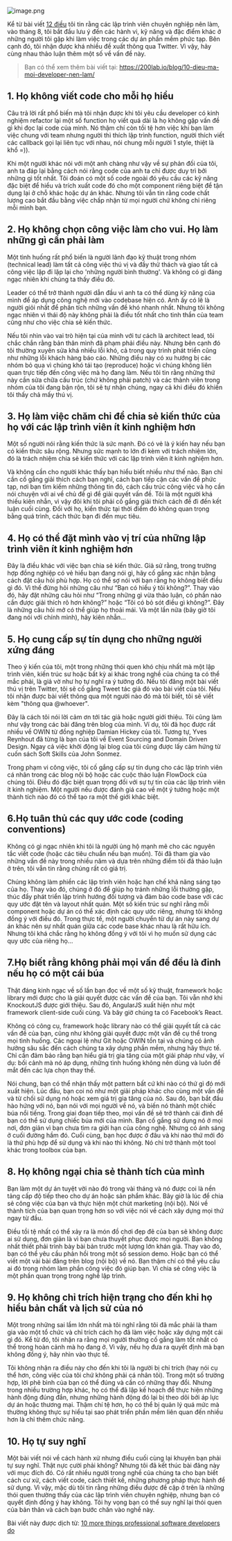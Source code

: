 ![image.png](https://images.viblo.asia/555e145b-1659-4759-9907-15ea74a56af5.png)

Kể từ bài viết [12 điều](https://www.continuousimprover.com/2015/08/12-things-professional-software.html) tôi tin rằng các lập trình viên chuyên nghiệp nên làm, vào tháng 8, tôi bắt đầu lưu ý đến các hành vi, kỹ năng và đặc điểm khác ở những người tôi gặp khi làm việc trong các dự án phần mềm phức tạp. Bên cạnh đó, tôi nhận được khá nhiều đề xuất thông qua Twitter. Vì vậy, hãy cùng nhau thảo luận thêm một số về vấn đề này.

> Bạn có thể xem thêm bài viết tại: https://200lab.io/blog/10-dieu-ma-moi-developer-nen-lam/

## 1. Họ không viết code cho mỗi họ hiểu

Câu trả lời rất phổ biến mà tôi nhận được khi tôi yêu cầu developer có kinh nghiệm refactor lại một số function họ viết quá dài là họ không gặp vấn đề gì khi đọc lại code của mình. Nó thậm chí còn tồi tệ hơn việc khi bạn làm việc chung với team nhưng người thì thích lập trình function, người thích viết các callback gọi lại liên tục với nhau, nói chung mỗi người 1 style, thiệt là khổ =)).

Khi một người khác nói với một anh chàng như vậy về sự phản đối của tôi, anh ta đáp lại bằng cách nói rằng code của anh ta chỉ được duy trì bởi những gì tốt nhất. Tôi đoán có một số code ngoài đó yêu cầu các kỹ năng đặc biệt để hiểu và trích xuất code đó cho một component riêng biệt để tận dụng lại ở chỗ khác hoặc dự án khác. Nhưng tôi vẫn tin rằng code chất lượng cao bắt đầu bằng việc chấp nhận từ mọi người chứ không chỉ riêng mỗi mình bạn.

## 2. Họ không chọn công việc làm cho vui. Họ làm những gì cần phải làm

Một tình huống rất phổ biến là người lãnh đạo kỹ thuật trong nhóm (technical lead) làm tất cả công việc thú vị và đầy thử thách và giao tất cả công việc lặp đi lặp lại cho 'những người bình thường'. Và không có gì đáng ngạc nhiên khi chúng ta thấy điều đó.

Leader có thể trở thành người dẫn đầu vì anh ta có thể dùng kỹ năng của mình để áp dụng công nghệ mới vào codebase hiện có. Anh ấy có lẽ là người giỏi nhất để phân tích những vấn đề khó nhanh nhất. Nhưng tôi không ngạc nhiên vì thái độ này không phải là điều tốt nhất cho tinh thần của team cũng như cho việc chia sẻ kiến ​​thức.

Nếu tôi nhìn vào vai trò hiện tại của mình với tư cách là architect lead, tôi chắc chắn rằng bản thân mình đã phạm phải điều này. Nhưng bên cạnh đó tôi thường xuyên sửa khá nhiều lỗi khó, cả trong quy trình phát triển cũng như những lỗi khách hàng báo cáo. Những điều này có xu hướng bị các nhóm bỏ qua vì chúng khó tái tạo (reproduce) hoặc vì chúng không liên quan trực tiếp đến công việc mà họ đang làm. Nếu tôi tin rằng những thứ này cần sửa chữa cấu trúc (chứ không phải patch) và các thành viên trong nhóm của tôi đang bận rộn, tôi sẽ tự nhận chúng, ngay cả khi điều đó khiến tôi thấy chả mấy thú vị.

## 3. Họ làm việc chăm chỉ để chia sẻ kiến thức của họ với các lập trình viên ít kinh nghiệm hơn

Một số người nói rằng kiến thức là sức mạnh. Đó có vẻ là ý kiến hay nếu bạn có kiến thức sâu rộng. Nhưng sức mạnh to lớn đi kèm với trách nhiệm lớn, đó là trách nhiệm chia sẻ kiến thức với các lập trình viên ít kinh nghiệm hơn.

Và không cần cho người khác thấy bạn hiểu biết nhiều như thế nào. Bạn chỉ cần cố gắng giải thích cách bạn nghĩ, cách bạn tiếp cận các vấn đề phức tạp, nơi bạn tìm kiếm những thông tin đó, cách cấu trúc công việc và họ cần nói chuyện với ai về chủ đề gì để giải quyết vấn đề. Tôi là một người khá thiếu kiên nhẫn, vì vậy đôi khi tôi phải cố gắng giải thích cách để đi đến kết luận cuối cùng. Đối với họ, kiến thức tại thời điểm đó không quan trọng bằng quá trình, cách thức bạn đi đến mục tiêu.

## 4. Họ có thể đặt mình vào vị trí của những lập trình viên ít kinh nghiệm hơn

Đây là điều khác với việc bạn chia sẻ kiến thức. Giả sử rằng, trong trường hợp đồng nghiệp có vẻ hiểu bạn đang nói gì, hãy cố gắng xác nhận bằng cách đặt câu hỏi phù hợp. Họ có thể sợ nói với bạn rằng họ không biết điều gì đó. Vì thế đừng hỏi những câu như “Bạn có hiểu ý tôi không?”. Thay vào đó, hãy đặt những câu hỏi như “Trong những gì vừa thảo luận, có phần nào cần được giải thích rõ hơn không?” hoặc “Tôi có bỏ sót điều gì không?”. Đây là những câu hỏi mở có thể giúp họ thoải mái. Và một lần nữa (bây giờ tôi đang nói với chính mình), hãy kiên nhẫn…

## 5. Họ cung cấp sự tín dụng cho những người xứng đáng

Theo ý kiến ​​của tôi, một trong những thói quen khó chịu nhất mà một lập trình viên, kiến ​​trúc sư hoặc bất kỳ ai khác trong nghề của chúng ta có thể mắc phải, là giả vờ như họ tự nghĩ ra ý tưởng đó. Nếu tôi đăng một bài viết thú vị trên Twitter, tôi sẽ cố gắng Tweet tác giả đó vào bài viết của tôi. Nếu tôi nhận được bài viết thông qua một người nào đó mà tôi biết, tôi sẽ viết kèm "thông qua @whoever".

Đây là cách tôi nói lời cảm ơn tới tác giả hoặc người giới thiệu. Tôi cũng làm như vậy trong các bài đăng trên blog của mình. Ví dụ, tôi đã học được rất nhiều về OWIN từ đồng nghiệp Damian Hickey của tôi. Tương tự, Yves Reynhout đã từng là bạn của tôi về Event Sourcing and Domain Driven Design. Ngay cả việc khởi động lại blog của tôi cũng được lấy cảm hứng từ cuốn sách Soft Skills của John Sonmez.

Trong phạm vi công việc, tôi cố gắng cấp sự tín dụng cho các lập trình viên cá nhân trong các blog nội bộ hoặc các cuộc thảo luận FlowDock của chúng tôi. Điều đó đặc biệt quan trọng đối với sự tự tin của các lập trình viên ít kinh nghiệm. Một người nếu được đánh giá cao về một ý tưởng hoặc một thành tích nào đó có thể tạo ra một thế giới khác biệt.

## 6.Họ tuân thủ các quy ước code (coding conventions)

Không có gì ngạc nhiên khi tôi là người ủng hộ mạnh mẽ cho các nguyên tắc viết code (hoặc các tiêu chuẩn nếu bạn muốn). Tôi đã tham gia vào những vấn đề này trong nhiều năm và dựa trên những điểm tôi đã thảo luận ở trên, tôi vẫn tin rằng chúng rất có giá trị.

Chúng không làm phiền các lập trình viên hoặc hạn chế khả năng sáng tạo của họ. Thay vào đó, chúng ở đó để giúp họ tránh những lỗi thường gặp, thúc đẩy phát triển lập trình hướng đối tượng và đảm bảo code base với các quy ước đặt tên và layout nhất quán. Một số kiến trúc sư nghĩ rằng mỗi component hoặc dự án có thể xác định các quy ước riêng, nhưng tôi không đồng ý với điều đó. Trong thực tế, một người chuyển từ dự án này sang dự án khác nên sự nhất quán giữa các code base khác nhau là rất hữu ích. Nhưng tôi khá chắc rằng họ không đồng ý với tôi vì họ muốn sử dụng các quy ước của riêng họ…

## 7.Họ biết rằng không phải mọi vấn đề đều là đinh nếu họ có một cái búa

Thật đáng kinh ngạc về số lần bạn đọc về một số kỹ thuật, framework hoặc library mới được cho là giải quyết được các vấn đề của bạn. Tôi vẫn nhớ khi KnockoutJS được giới thiệu. Sau đó, AngularJS xuất hiện như một framework client-side cuối cùng. Và bây giờ chúng ta có Facebook’s React.

Không có công cụ, framework hoặc library nào có thể giải quyết tất cả các vấn đề của bạn, cũng như không giải quyết được một vấn đề cụ thể trong mọi tình huống. Các ngoại lệ như Git hoặc OWIN tồn tại và chúng có ảnh hưởng sâu sắc đến cách chúng ta xây dựng phần mềm, nhưng hãy thực tế. Chỉ cần đảm bảo rằng bạn hiểu giá trị gia tăng của một giải pháp như vậy, ví dụ: bối cảnh mà nó áp dụng, những tình huống không nên dùng và luôn để mắt đến các lựa chọn thay thế.

Nói chung, bạn có thể nhận thấy một pattern bất cứ khi nào có thứ gì đó mới xuất hiện. Lúc đầu, bạn coi nó như một giải pháp khác cho cùng một vấn đề và từ chối sử dụng nó hoặc xem giá trị gia tăng của nó. Sau đó, bạn bắt đầu hào hứng với nó, bạn nói với mọi người về nó, và biến nó thành một chiếc búa nổi tiếng. Trong giai đoạn tiếp theo, mọi vấn đề sẽ trở thành cái đinh để bạn có thể sử dụng chiếc búa mới của mình. Bạn cố gắng sử dụng nó ở mọi nơi, đơn giản vì bạn chưa tìm ra giới hạn của công nghệ. Nhưng có ánh sáng ở cuối đường hầm đó. Cuối cùng, bạn học được ở đâu và khi nào thứ mới đó là thứ phù hợp để sử dụng và khi nào thì không. Nó chỉ trở thành một tool khác trong toolbox của bạn.

## 8. Họ không ngại chia sẻ thành tích của mình

Bạn làm một dự án tuyệt vời nào đó trong vài tháng và nó được coi là nền tảng cấp độ tiếp theo cho dự án hoặc sản phẩm khác. Bây giờ là lúc để chia sẻ công việc của bạn và thực hiện một chút marketing (nội bộ). Nói về thành tích của bạn quan trọng hơn so với việc nói về cách xây dựng mọi thứ ngay từ đầu.

Điều tồi tệ nhất có thể xảy ra là món đồ chơi đẹp đẽ của bạn sẽ không được ai sử dụng, đơn giản là vì bạn chưa thuyết phục được mọi người. Bạn không nhất thiết phải trình bày bài bản trước một lượng lớn khán giả. Thay vào đó, bạn có thể yêu cầu phản hồi trong một số session demo. Hoặc bạn có thể viết một vài bài đăng trên blog (nội bộ) về nó. Bạn thậm chí có thể yêu cầu ai đó trong nhóm làm phần công việc đó giúp bạn. Vì chia sẻ công việc là một phần quan trọng trong nghề lập trình.

## 9. Họ không chỉ trích hiện trạng cho đến khi họ hiểu bản chất và lịch sử của nó

Một trong những sai lầm lớn nhất mà tôi nghĩ rằng tôi đã mắc phải là tham gia vào một tổ chức và chỉ trích cách họ đã làm việc hoặc xây dựng một cái gì đó. Kể từ đó, tôi nhận ra rằng mọi người thường cố gắng làm tốt nhất có thể trong hoàn cảnh mà họ đang ở. Vì vậy, nếu họ đưa ra quyết định mà bạn không đồng ý, hãy nhìn vào thực tế.

Tôi không nhận ra điều này cho đến khi tôi là người bị chỉ trích (hay nói cụ thể hơn, công việc của tôi chứ không phải cá nhân tôi). Trong một số trường hợp, lời phê bình của bạn có thể đúng và cần có những thay đổi. Nhưng trong nhiều trường hợp khác, họ có thể đã lập kế hoạch để thực hiện những hành động đúng đắn, nhưng những hành động đó lại bị theo dõi bởi áp lực dự án hoặc thương mại. Thậm chí tệ hơn, họ có thể bị quản lý quá mức mà thường không thực sự hiểu tại sao phát triển phần mềm liên quan đến nhiều hơn là chỉ thêm chức năng.

## 10. Họ tự suy nghĩ

Một bài viết nói về cách hành xử nhưng điều cuối cùng lại khuyên bạn phải tự suy nghĩ. Thật nực cười phải không? Nhưng tôi đã kết thúc bài đăng này với mục đích đó. Có rất nhiều người trong nghề của chúng ta cho bạn biết cách cư xử, cách viết code, cách thiết kế, những phương pháp thực hành để sử dụng. Vì vậy, mặc dù tôi tin rằng những điều được đề cập ở trên là những thói quen thường thấy của các lập trình viên chuyên nghiệp, nhưng bạn có quyết định đồng ý hay không. Tôi hy vọng bạn có thể suy nghĩ lại thói quen của bản thân và cách bạn bước chân vào nghề này.

Bài viết này được dịch từ: [10 more things professional software developers do](https://medium.com/geekculture/10-more-things-professional-software-developers-do-248639e2282c)